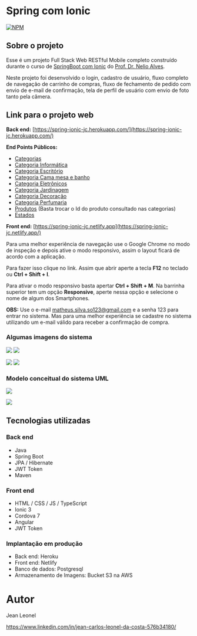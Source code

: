 # Spring com Ionic

[![NPM](https://img.shields.io/npm/l/react)](https://github.com/jcleonel/spring-ionic/blob/master/LICENSE) 

## Sobre o projeto

Esse é um projeto Full Stack Web RESTful Mobile completo construído durante o curso de [SpringBoot com Ionic](https://www.udemy.com/course/spring-boot-ionic/) do [Prof. Dr. Nelio Alves](https://devsuperior.com.br/).

Neste projeto foi desenvolvido o login, cadastro de usuário, fluxo completo de navegação de carrinho de compras, fluxo de fechamento de pedido com envio de e-mail de confirmação, tela de perfil de usuário com envio de foto tanto pela câmera.

## Link para o projeto web

**Back end:** [https://spring-ionic-jc.herokuapp.com/](https://spring-ionic-jc.herokuapp.com/)

**End Points Públicos:**

- [Categorias](https://spring-ionic-jc.herokuapp.com/categorias)
- [Categoria Informática](https://spring-ionic-jc.herokuapp.com/categorias/1)
- [Categoria Escritório](https://spring-ionic-jc.herokuapp.com/categorias/2)
- [Categoria Cama mesa e banho](https://spring-ionic-jc.herokuapp.com/categorias/3)
- [Categoria Eletrônicos](https://spring-ionic-jc.herokuapp.com/categorias/4)
- [Categoria Jardinagem](https://spring-ionic-jc.herokuapp.com/categorias/5)
- [Categoria Decoração](https://spring-ionic-jc.herokuapp.com/categorias/6)
- [Categoria Perfumaria](https://spring-ionic-jc.herokuapp.com/categorias/7)
- [Produtos](https://spring-ionic-jc.herokuapp.com/produtos/1) (Basta trocar o Id do produto consultado nas categorias)
- [Estados](https://spring-ionic-jc.herokuapp.com/estados)

**Front end:** [https://spring-ionic-jc.netlify.app](https://spring-ionic-jc.netlify.app/)

Para uma melhor experiência de navegação use o Google Chrome no modo de inspeção e depois ative o modo responsivo, assim o layout ficará de acordo com a aplicação.

Para fazer isso clique no link. Assim que abrir aperte a tecla **F12** no teclado ou **Ctrl + Shift + I**. 

Para ativar o modo responsivo basta apertar **Ctrl + Shift + M**. Na barrinha superior tem um opção **Responsive**, aperte nessa opção e selecione o nome de algum dos Smartphones.

**OBS:** Use o e-mail matheus.silva.so123@gmail.com e a senha 123 para entrar no sistema. Mas para uma melhor experiência se cadastre no sistema utilizando um e-mail válido para receber a confirmação de compra.

### Algumas imagens do sistema



![](https://github.com/jcleonel/spring-ionic/blob/master/assets/imgs/1.png)     ![](https://github.com/jcleonel/spring-ionic/blob/master/assets/imgs/2.png) 



![](https://github.com/jcleonel/spring-ionic/blob/master/assets/imgs/4.png)     ![](https://github.com/jcleonel/spring-ionic/blob/master/assets/imgs/5.png) 

### Modelo conceitual do sistema UML

![](https://github.com/jcleonel/spring-ionic/blob/master/assets/imgs/ModeloConceitual.PNG) 



![](https://github.com/jcleonel/spring-ionic/blob/master/assets/imgs/ImplementacaoModeloConceitual.PNG) 




## Tecnologias utilizadas
### Back end
- Java
- Spring Boot
- JPA / Hibernate
- JWT Token
- Maven

### Front end

- HTML / CSS / JS / TypeScript
- Ionic 3
- Cordova 7
- Angular
- JWT Token

### Implantação em produção

- Back end: Heroku
- Front end: Netlify
- Banco de dados: Postgresql
- Armazenamento de Imagens: Bucket S3 na AWS



# Autor

Jean Leonel

https://www.linkedin.com/in/jean-carlos-leonel-da-costa-576b34180/
